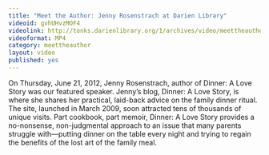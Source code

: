 ```yaml
---
title: "Meet the Author: Jenny Rosenstrach at Darien Library"
videoid: gvhUHvzMOF4
videolink: http://tonks.darienlibrary.org/1/archives/video/meettheauthor/20120621_jenny_rosenstrach.m4v
videoformat: MP4
category: meettheauthor
layout: video
published: yes
---
```


On Thursday, June 21, 2012, Jenny Rosenstrach, author of Dinner: A Love Story was our featured speaker.
Jenny’s blog, Dinner: A Love Story, is where she shares her practical, laid-back advice on the family dinner ritual. The site, launched in March 2009, soon attracted tens of thousands of unique visits. Part cookbook, part memoir, Dinner: A Love Story provides a no-nonsense, non-judgmental approach to an issue that many parents struggle with—putting dinner on the table every night and trying to regain the benefits of the lost art of the family meal.
